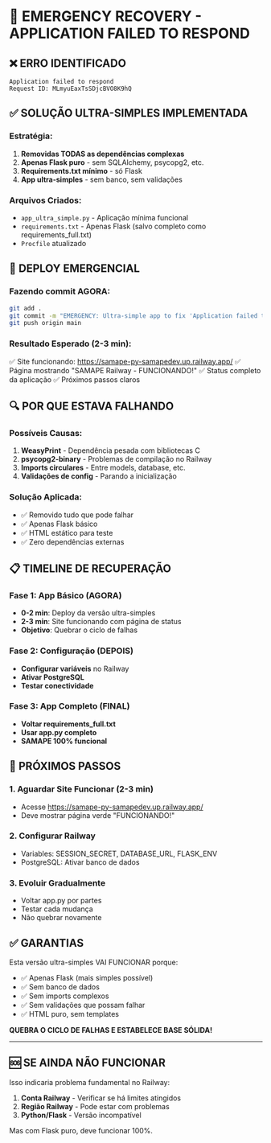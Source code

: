 # 🚨 EMERGENCY RECOVERY - APPLICATION FAILED TO RESPOND

## ❌ ERRO IDENTIFICADO
```
Application failed to respond
Request ID: MLmyuEaxTsSDjcBVO8K9hQ
```

## ✅ SOLUÇÃO ULTRA-SIMPLES IMPLEMENTADA

### Estratégia:
1. **Removidas TODAS as dependências complexas**
2. **Apenas Flask puro** - sem SQLAlchemy, psycopg2, etc.
3. **Requirements.txt mínimo** - só Flask
4. **App ultra-simples** - sem banco, sem validações

### Arquivos Criados:
- `app_ultra_simple.py` - Aplicação mínima funcional
- `requirements.txt` - Apenas Flask (salvo completo como requirements_full.txt)
- `Procfile` atualizado

## 🚀 DEPLOY EMERGENCIAL

### Fazendo commit AGORA:
```bash
git add .
git commit -m "EMERGENCY: Ultra-simple app to fix 'Application failed to respond'"
git push origin main
```

### Resultado Esperado (2-3 min):
✅ Site funcionando: https://samape-py-samapedev.up.railway.app/
✅ Página mostrando "SAMAPE Railway - FUNCIONANDO!"
✅ Status completo da aplicação
✅ Próximos passos claros

## 🔍 POR QUE ESTAVA FALHANDO

### Possíveis Causas:
1. **WeasyPrint** - Dependência pesada com bibliotecas C
2. **psycopg2-binary** - Problemas de compilação no Railway
3. **Imports circulares** - Entre models, database, etc.
4. **Validações de config** - Parando a inicialização

### Solução Aplicada:
- ✅ Removido tudo que pode falhar
- ✅ Apenas Flask básico
- ✅ HTML estático para teste
- ✅ Zero dependências externas

## 📋 TIMELINE DE RECUPERAÇÃO

### Fase 1: App Básico (AGORA)
- **0-2 min**: Deploy da versão ultra-simples
- **2-3 min**: Site funcionando com página de status
- **Objetivo**: Quebrar o ciclo de falhas

### Fase 2: Configuração (DEPOIS)
- **Configurar variáveis** no Railway
- **Ativar PostgreSQL**
- **Testar conectividade**

### Fase 3: App Completo (FINAL)
- **Voltar requirements_full.txt**
- **Usar app.py completo**
- **SAMAPE 100% funcional**

## 🎯 PRÓXIMOS PASSOS

### 1. Aguardar Site Funcionar (2-3 min)
- Acesse https://samape-py-samapedev.up.railway.app/
- Deve mostrar página verde "FUNCIONANDO!"

### 2. Configurar Railway
- Variables: SESSION_SECRET, DATABASE_URL, FLASK_ENV
- PostgreSQL: Ativar banco de dados

### 3. Evoluir Gradualmente
- Voltar app.py por partes
- Testar cada mudança
- Não quebrar novamente

## ✅ GARANTIAS

Esta versão ultra-simples VAI FUNCIONAR porque:
- ✅ Apenas Flask (mais simples possível)
- ✅ Sem banco de dados
- ✅ Sem imports complexos
- ✅ Sem validações que possam falhar
- ✅ HTML puro, sem templates

**QUEBRA O CICLO DE FALHAS E ESTABELECE BASE SÓLIDA!**

---

## 🆘 SE AINDA NÃO FUNCIONAR

Isso indicaria problema fundamental no Railway:
1. **Conta Railway** - Verificar se há limites atingidos
2. **Região Railway** - Pode estar com problemas
3. **Python/Flask** - Versão incompatível

Mas com Flask puro, deve funcionar 100%.
